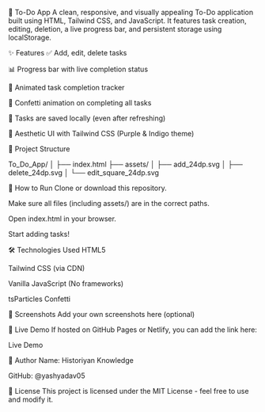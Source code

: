 🚀 To-Do App
A clean, responsive, and visually appealing To-Do application built using HTML, Tailwind CSS, and JavaScript. It features task creation, editing, deletion, a live progress bar, and persistent storage using localStorage.

<!-- (Optional: Add your own screenshot path) -->

✨ Features
✅ Add, edit, delete tasks

📊 Progress bar with live completion status

🎯 Animated task completion tracker

🎉 Confetti animation on completing all tasks

🧠 Tasks are saved locally (even after refreshing)

🧼 Aesthetic UI with Tailwind CSS (Purple & Indigo theme)

📁 Project Structure

To_Do_App/
│
├── index.html
├── assets/
│   ├── add_24dp.svg
│   ├── delete_24dp.svg
│   └── edit_square_24dp.svg

🔧 How to Run
Clone or download this repository.

Make sure all files (including assets/) are in the correct paths.

Open index.html in your browser.

Start adding tasks!

🛠 Technologies Used
HTML5

Tailwind CSS (via CDN)

Vanilla JavaScript (No frameworks)

tsParticles Confetti

📸 Screenshots
Add your own screenshots here (optional)

🚀 Live Demo
If hosted on GitHub Pages or Netlify, you can add the link here:

Live Demo

🙌 Author
Name: Historiyan Knowledge

GitHub: @yashyadav05

📄 License
This project is licensed under the MIT License - feel free to use and modify it.
